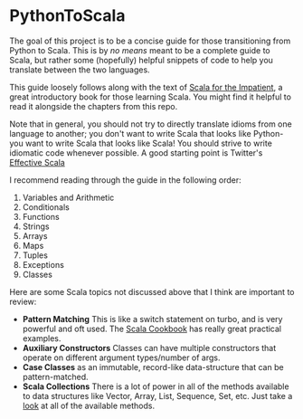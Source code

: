 PythonToScala
=============

The goal of this project is to be a concise guide for those transitioning from Python to Scala. This is by *no means* meant to be a complete guide to Scala, but rather some (hopefully) helpful snippets of code to help you translate between the two languages. 

This guide loosely follows along with the text of [Scala for the Impatient](http://www.horstmann.com/scala/index.html), a great introductory book for those learning Scala. You might find it helpful to read it alongside the chapters from this repo.

Note that in general, you should not try to directly translate idioms from one language to another; you don't want to write Scala that looks like Python- you want to write Scala that looks like Scala! You should strive to write idiomatic code whenever possible. A good starting point is Twitter's [Effective Scala](http://twitter.github.io/effectivescala/)

I recommend reading through the guide in the following order:

1. Variables and Arithmetic
2. Conditionals
3. Functions
4. Strings
5. Arrays
6. Maps
7. Tuples
8. Exceptions
9. Classes

Here are some Scala topics not discussed above that I think are important to review: 
* **Pattern Matching** This is like a switch statement on turbo, and is very powerful and oft used. The [Scala Cookbook](http://shop.oreilly.com/product/0636920026914.do) has really great practical examples. 
* **Auxiliary Constructors** Classes can have multiple constructors that operate on different argument types/number of args. 
* **Case Classes** as an immutable, record-like data-structure that can be pattern-matched.
* **Scala Collections** There is a lot of power in all of the methods available to data structures like Vector, Array, List, Sequence, Set, etc. Just take a [look](http://www.scala-lang.org/api/current/index.html#scala.collection.Seq) at all of the available methods. 
